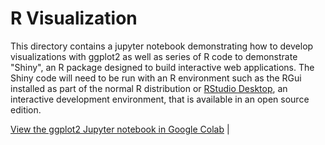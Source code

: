 # R Visualization 

This directory contains a jupyter notebook demonstrating how to develop visualizations with ggplot2 as well as series of R code to demonstrate "Shiny", an R package designed to build interactive web applications. The Shiny code will need to be run with an R environment such as the RGui installed as part of the normal R distribution or [RStudio Desktop](https://rstudio.com/products/rstudio/), an interactive development environment, that is available in an open source edition.

[View the ggplot2 Jupyter notebook in Google Colab](http://colab.research.google.com/github/slankas/VisualizationCode/blob/master/R/ggplot.ipynb)  |


